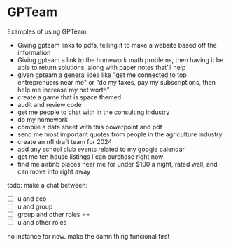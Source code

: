 # GPTeam

Examples of using GPTeam

- Giving gpteam links to pdfs, telling it to make a website based off the information
- Giving gpteam a link to the homework math problems, then having it be able to return solutions, along with paper notes that'll help
- given gpteam a general idea like "get me connected to top entreprenuers near me" or "do my taxes, pay my subscriptions, then help me increase my net worth"
- create a game that is space themed
- audit and review code
- get me people to chat with in the consulting industry
- do my homework
- compile a data sheet with this powerpoint and pdf
- send me most important quotes from people in the agriculture industry
- create an nfl draft team for 2024
- add any school club events related to my google calendar
- get me ten house listings I can purchase right now
- find me airbnb places near me for under $100 a night, rated well, and can move into right away

todo:
make a chat between:
- [ ] u and ceo
- [ ] u and group
- [ ] group and other roles
==
- [ ] u and other roles

no instance for now. make the damn thing funcional first